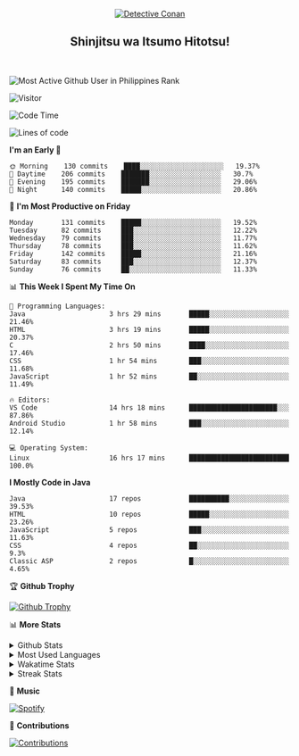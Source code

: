 <p align="center">
<a href="https://mrepol742.github.io">
  <img alt="Detective Conan" src="https://tenor.com/view/detective-detective-conan-anime-eyeglasses-gif-16507322.gif" /> 
  </a> 
  <h2 align="center">Shinjitsu wa Itsumo Hitotsu!</h2>
</p>
<br>

 
![Most Active Github User in Philippines Rank](https://enibdhv97zm33sz.m.pipedream.net)

![Visitor](https://visitor-badge.glitch.me/badge?page_id=mrepol742)
<!--START_SECTION:waka-->
![Code Time](http://img.shields.io/badge/Code%20Time-299%20hrs%2045%20mins-blue)

![Lines of code](https://img.shields.io/badge/From%20Hello%20World%20I%27ve%20Written-171%20Thousand%20lines%20of%20code-blue)

**I'm an Early 🐤** 

```text
🌞 Morning    130 commits    ████░░░░░░░░░░░░░░░░░░░░░   19.37% 
🌆 Daytime    206 commits    ███████░░░░░░░░░░░░░░░░░░   30.7% 
🌃 Evening    195 commits    ███████░░░░░░░░░░░░░░░░░░   29.06% 
🌙 Night      140 commits    █████░░░░░░░░░░░░░░░░░░░░   20.86%

```
📅 **I'm Most Productive on Friday** 

```text
Monday       131 commits    █████░░░░░░░░░░░░░░░░░░░░   19.52% 
Tuesday      82 commits     ███░░░░░░░░░░░░░░░░░░░░░░   12.22% 
Wednesday    79 commits     ███░░░░░░░░░░░░░░░░░░░░░░   11.77% 
Thursday     78 commits     ███░░░░░░░░░░░░░░░░░░░░░░   11.62% 
Friday       142 commits    █████░░░░░░░░░░░░░░░░░░░░   21.16% 
Saturday     83 commits     ███░░░░░░░░░░░░░░░░░░░░░░   12.37% 
Sunday       76 commits     ██░░░░░░░░░░░░░░░░░░░░░░░   11.33%

```


📊 **This Week I Spent My Time On** 

```text
💬 Programming Languages: 
Java                     3 hrs 29 mins       █████░░░░░░░░░░░░░░░░░░░░   21.46% 
HTML                     3 hrs 19 mins       █████░░░░░░░░░░░░░░░░░░░░   20.37% 
C                        2 hrs 50 mins       ████░░░░░░░░░░░░░░░░░░░░░   17.46% 
CSS                      1 hr 54 mins        ███░░░░░░░░░░░░░░░░░░░░░░   11.68% 
JavaScript               1 hr 52 mins        ██░░░░░░░░░░░░░░░░░░░░░░░   11.49%

🔥 Editors: 
VS Code                  14 hrs 18 mins      ██████████████████████░░░   87.86% 
Android Studio           1 hr 58 mins        ███░░░░░░░░░░░░░░░░░░░░░░   12.14%

💻 Operating System: 
Linux                    16 hrs 17 mins      █████████████████████████   100.0%

```

**I Mostly Code in Java** 

```text
Java                     17 repos            ██████████░░░░░░░░░░░░░░░   39.53% 
HTML                     10 repos            █████░░░░░░░░░░░░░░░░░░░░   23.26% 
JavaScript               5 repos             ███░░░░░░░░░░░░░░░░░░░░░░   11.63% 
CSS                      4 repos             ██░░░░░░░░░░░░░░░░░░░░░░░   9.3% 
Classic ASP              2 repos             █░░░░░░░░░░░░░░░░░░░░░░░░   4.65%

```



<!--END_SECTION:waka-->


<p>

🏆 **Github Trophy**
  
<a href="https://mrepol742.github.io">
<img alt="Github Trophy" src="https://github-profile-trophy.vercel.app/?username=mrepol742">
</a>
</p>

<p>

📊 **More Stats**
  
<details>
  <summary>Github Stats</summary>
  <br>
  <a href="https://mrepol742.github.io">
  <img alt="Github Stats" src="https://github-readme-stats.vercel.app/api?username=mrepol742&show_icons=true&include_all_commits=true&&count_private=true">
</a>
</details> 
<details>
  <summary>Most Used Languages</summary>
  <br>
 <a href="https://mrepol742.github.io">
<img alt="Most Used Languages" src="https://github-readme-stats.vercel.app/api/top-langs/?username=mrepol742&layout=compact&include_all_commits=true&&count_private=true&langs_count=20">
</a>
</details>

<details>
  <summary>Wakatime Stats</summary>
  <br>
<a href="https://mrepol742.github.io">
<img alt="Wakatime Stats" src="https://github-readme-stats.vercel.app/api/wakatime?username=mrepol742&layout=compact">
</a>
</details>

<details>
  <summary>Streak Stats</summary>
  <br>
<a href="https://mrepol742.github.io">
<img alt="Streak Stats" src="https://github-readme-streak-stats.herokuapp.com/?user=mrepol742">
</a>
</p>
</details>



<p>

🎵 **Music**
  
<a href="https://mrepol742.github.io">
<img alt="Spotify" src="https://spotify-recently-played-readme.vercel.app/api?user=7xx9e7hwq1qyown0m4ut78pcz&count=10&unique=true">
</a>
</p>

<p>

📜 **Contributions**
  
<a href="https://mrepol742.github.io">
<img alt="Contributions" src="https://activity-graph.herokuapp.com/graph?username=mrepol742&bg_color=fffff0&color=708090&line=24292e&point=24292e&area=true&hide_border=true">
</a>
</p>
